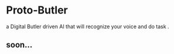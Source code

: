 # Proto-Butler

a Digital Butler driven AI that will recognize your voice and do task .

## soon...
